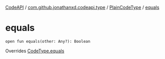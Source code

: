 [CodeAPI](../../index.md) / [com.github.jonathanxd.codeapi.type](../index.md) / [PlainCodeType](index.md) / [equals](.)

# equals

`open fun equals(other: Any?): Boolean`

Overrides [CodeType.equals](../-code-type/equals.md)

